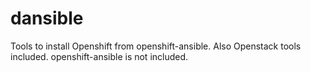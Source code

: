 # dansible
Tools to install  Openshift from openshift-ansible. 
Also Openstack tools included. openshift-ansible is not included.


